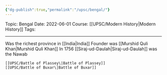 ```yaml
---
{"dg-publish":true,"permalink":"/upsc/bengal/"}
---
```


Topic: Bengal
Date: 2022-06-01
Course: [[UPSC/Modern History\|Modern History]]
Tags: 

---



Was the richest province in [[India\|India]]
		Founder was [[Murshid Quli Khan\|Murshid Quli Khan]]
		In 1756 [[Siraj-ud-Daulah\|Siraj-ud-Daulah]] was the Nawab 
	
	[[UPSC/Battle of Plassey\|Battle of Plassey]] 
	[[UPSC/Battle of Buxar\|Battle of Buxar]]


